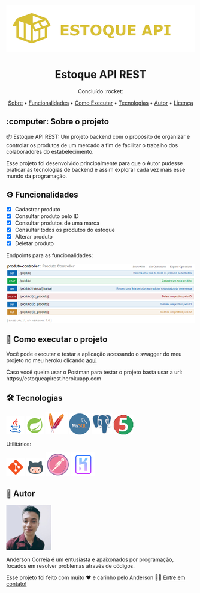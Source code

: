 <img src="Midias_Readme/Banner.png" alt="Banner do projeto">

<h1 align="center">Estoque API REST</h1>
<p align="center">Concluído :rocket: </p>
<p align="center">
  <a href="#Sobre">Sobre</a> •
  <a href="#Funcionalidades">Funcionalidades</a> •
  <a href="#Executar">Como Executar</a> •
  <a href="#Tecnologias">Tecnologias</a> •
  <a href="#Autor">Autor</a> •
  <a href="#Licenca">Licença</a>
</p>

<h2 id="Sobre">:computer: Sobre o projeto</h2>
<p>
  📦 Estoque API REST: Um projeto backend com o propósito de organizar e controlar os produtos de um mercado a fim de facilitar o trabalho   dos colaboradores do estabelecimento.
</p>

<p>
  Esse projeto foi desenvolvido principalmente para que o Autor pudesse praticar as tecnologias de backend e assim explorar cada vez mais esse mundo da programação.
</p>

<h2 id="Funcionalidades">⚙️ Funcionalidades</h2>

  - [x] Cadastrar produto
  - [x] Consultar produto pelo ID
  - [x] Consultar produtos de uma marca
  - [x] Consultar todos os produtos do estoque
  - [x] Alterar produto
  - [x] Deletar produto

<p>Endpoints para as funcionalidades: </p>
<img src="Midias_Readme/EndPoints.png">

<h2 id="Executar">🚀 Como executar o projeto</h2>
<p>Você pode executar e testar a aplicação acessando o swagger do meu projeto no meu heroku clicando <a href="https://estoqueapirest.herokuapp.com/swagger-ui.html#/produto45controller">aqui</a></p>
<p>Caso você queira usar o Postman para testar o projeto basta usar a url: https://estoqueapirest.herokuapp.com</p>

<h2 id="Tecnologias">🛠 Tecnologias</h2>

<a href="https://www.java.com/pt-BR/"><img src="Midias_Readme/ferramentas/Java.png" alt="Java" title="Java"></a>
<a href="https://start.spring.io/"><img src="Midias_Readme/ferramentas/Spring Boot.png" alt="Spring" title="Spring"></a>
<a href="https://maven.apache.org/"><img src="Midias_Readme/ferramentas/Maven.png" alt="Maven" title="Maven"></a>
<a href="https://www.mysql.com/"><img src="Midias_Readme/ferramentas/Mysql.png" alt="MySQL" title="MySQL"></a>
<a href="https://www.postgresql.org/"><img src="Midias_Readme/ferramentas/PostgreSQL.png" alt="PostgreSQL" title="PostgreSQL"></a>
<a href="https://junit.org/junit5/"><img src="Midias_Readme/ferramentas/Junit.png" alt="Junit" title="Junit"></a>

<p>Utilitários:</p>
<a href="https://git-scm.com/"><img src="Midias_Readme/ferramentas/Git.png" alt="Git" title="Git"></a>
<a href="https://github.com/"><img src="Midias_Readme/ferramentas/GitHub.png" alt="GitHub" title="GitHub"></a>
<a href="https://www.postman.com/"><img src="Midias_Readme/ferramentas/Postman.png" alt="Postman" title="Postman"></a>
<a href="https://dashboard.heroku.com/"><img src="Midias_Readme/ferramentas/Heroku.png" alt="Heroku" title="Heroku"></a>


<h2 id="Autor">🦸 Autor</h2>

<img src="Midias_Readme/Anderson.png" alt="Foto do Anderson">
<p>
Anderson Correia é um entusiasta e apaixonados por programação, focados em resolver problemas através de códigos.
</p>
<p>Esse projeto foi feito com muito ❤️ e carinho pelo Anderson 👋🏽 <a href="https://www.linkedin.com/in/anderson-correia/">Entre em contato!</a></p>

